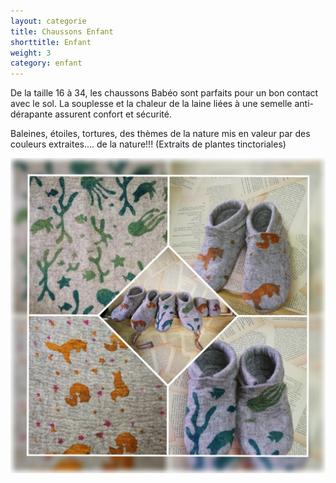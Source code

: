 ```yaml
---
layout: categorie
title: Chaussons Enfant
shorttitle: Enfant
weight: 3
category: enfant
---
```


De la taille 16 à 34, les chaussons Babéo sont parfaits pour un bon contact avec le sol. La souplesse et la chaleur de la laine liées à une semelle anti-dérapante assurent confort et sécurité.

Baleines, étoiles, tortures, des thèmes de la nature mis en valeur par des couleurs extraites.... de la nature!!!
(Extraits de plantes tinctoriales)

<div class="centered"><img src="enfant-collage.jpg" alt="chaussons enfant"></div> 